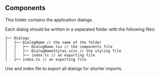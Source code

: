 ## Components
This folder contains the application dialogs.

Each dialog should be written in a separated folder with the following files:

 ```
 ├── Dialogs
 │   ├── DialogName // the name of the folder
 │   │   ├── DialogName.tsx // the components file
 │   │   ├── DialogNameStyles.scss // the styling file
 │   │   ├── index.ts // an exporting file
 │   ├── index.ts // an exporting file
 ```

Use and index file to export all dialogs for shorter imports. 

